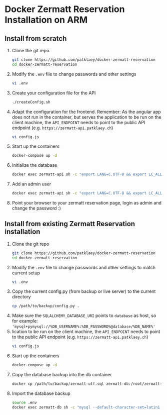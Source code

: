 # Docker Zermatt Reservation Installation on ARM

## Install from scratch

1. Clone the git repo
    ```bash
    git clone https://github.com/patklaey/docker-zermatt-reservation
    cd docker-zermatt-reservation
    ```
1. Modify the ```.env``` file to change passwords and other settings
    ```bash
    vi .env
    ```
1. Create your configuration file for the API
    ```bash
    ./createConfig.sh
    ```
1. Adapt the configuration for the frontend. Remember: As the angular app does not run in the container, but serves the
application to be run on the client machine, the ```API_ENDPOINT``` needs to point to the public API endpoint (e.g. 
```https://zermatt-api.patklaey.ch```)
    ```bash
    vi config.js
    ```
1. Start up the containers
    ```bash
    docker-compose up -d
    ```
1. Initialize the database
    ```bash
    docker exec zermatt-api sh -c "export LANG=C.UTF-8 && export LC_ALL=C.UTF-8 && export FLASK_APP=cli && flask initdb"
    ```
1. Add an admin user
    ```bash
    docker exec zermatt-api sh -c "export LANG=C.UTF-8 && export LC_ALL=C.UTF-8 && export FLASK_APP=cli && flask addadminuser"
    ```
1. Point your browser to your zermatt reservation page, login as admin and change the password :)


## Install from existing Zermatt Reservation installation

1. Clone the git repo
    ```bash
    git clone https://github.com/patklaey/docker-zermatt-reservation
    cd docker-zermatt-reservation
    ```
1. Modify the ```.env``` file to change passwords and other settings to match current setup 
    ```bash
    vi .env
    ```
1. Copy the current config.py (from backup or live server) to the current directory
    ```bash
    cp /path/to/backup/config.py .
    ```
1. Make sure the ```SQLALCHEMY_DATABASE_URI``` points to ```database``` as host, so for example: 
```'mysql+pymysql://%DB_USERNAME%:%DB_PASSWORD%@database/%DB_NAME%'```
1. lication to be run on the client machine, the ```API_ENDPOINT``` needs to point to the public API endpoint (e.g. 
```https://zermatt-api.patklaey.ch```)
    ```bash
    vi config.js
    ```
1. Start up the containers
    ```bash
    docker-compose up -d
    ```
1. Copy the database backup into the db container
    ```bash
    docker cp /path/to/backup/zermatt-utf.sql zermatt-db:/root/zermatt-utf.sql
    ```
1. Import the database backup
    ```bash
    source .env
    docker exec zermatt-db sh -c "mysql --default-character-set=latin1 -u ${DB_USERNAME} --password=${DB_PASSWORD} ${DB_NAME} < /root/zermatt-utf.sql"  
    ```